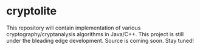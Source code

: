 cryptolite
==========

This repository will contain implementation of various cryptography/cryptanalysis algorithms in Java/C++. 
This project is still under the bleading edge development. Source is coming soon. Stay tuned!
